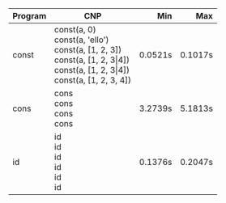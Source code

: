 Program | CNP | Min | Max
--- | --- | ---: | ---:
const | const(a, 0)<br/>const(a, 'ello')<br/>const(a, [1, 2, 3])<br/>const(a, [1, 2, 3\|4])<br/>const(a, [1, 2, 3\|4])<br/>const(a, [1, 2, 3, 4]) | 0.0521s | 0.1017s
cons | cons<br/>cons<br/>cons<br/>cons | 3.2739s | 5.1813s
id | id<br/>id<br/>id<br/>id<br/>id<br/>id | 0.1376s | 0.2047s
